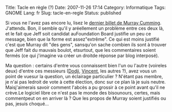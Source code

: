 Title: Tacle en règle (?)
Date: 2007-11-26 17:14
Category: Informatique
Tags: GNOME
Lang: fr
Slug: tacle-en-regle
Status: published

Si vous ne l'avez pas encore lu, lisez le [dernier billet de Murray Cumming](http://www.murrayc.com/blog/permalink/2007/11/26/gnome-board-2007-candidates-the-bad/). J'attends. Bon, il semble qu'il y aréellement un problème entre ces deux là, et le fait que Jeff soit candidat auFoundation Board justifie un peu ce message, bien que la forme est assez"extrême". Ce qui est moins justifié c'est que Murray dit "des gens", sansqu'on sache combien ils sont à trouver que Jeff fait du mauvais boulot, etsurtout, que les commentaires soient fermés (ce qui j'imagine va créer un droitde réponse par blog interposé).

Ma question : certains d'entre vous connaissent bien l'un ou l'autre (voireles deux) d'entre ces messieurs ([Dodji](http://www.seketeli.org/dodji/), [Vincent](http://www.vuntz.net), les autres ?), avez vous un point de vuesur la question, un éclairage particulier ? N'étant pas membre, je n'ai pas ledroit de vote à cette élection, donc sur ce plan là je suis neutre. Maisj'aimerais savoir comment l'abcès a pu grossir à ce point avant qu'il ne crève.Le logiciel libre ce n'est pas le monde des bisounours, certes, mais commentpeut on en arriver là ? Que les propos de Murray soient justifiés ou pas, jesuis choqué...
